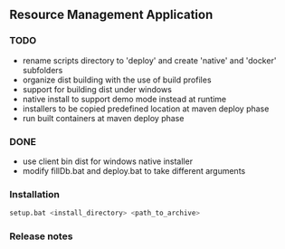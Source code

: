 ## Resource Management Application 

### TODO

- rename scripts directory to 'deploy' and create 'native' and 'docker' subfolders
- organize dist building with the use of build profiles
- support for building dist under windows
- native install to support demo mode instead at runtime
- installers to be copied predefined location at maven deploy phase  
- run built containers at maven deploy phase

### DONE

- use client bin dist for windows native installer
- modify fillDb.bat and deploy.bat to take different arguments
 


### Installation

``` bash
setup.bat <install_directory> <path_to_archive>
```

### Release notes